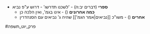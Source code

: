 * **ספרי** (דברים יב:ה) - 'לשכנו תדרשו' - דרוש ע"פ נביא
	* **כמה אחרונים** () - אינו בגמ', ואין הלכה כן
	* **אחרים** () - משו"כ [[נביאים|אמר הגמ']] שהיה ג' נביאים עם הסנהדרין

#פרק_יוט_תשפה 